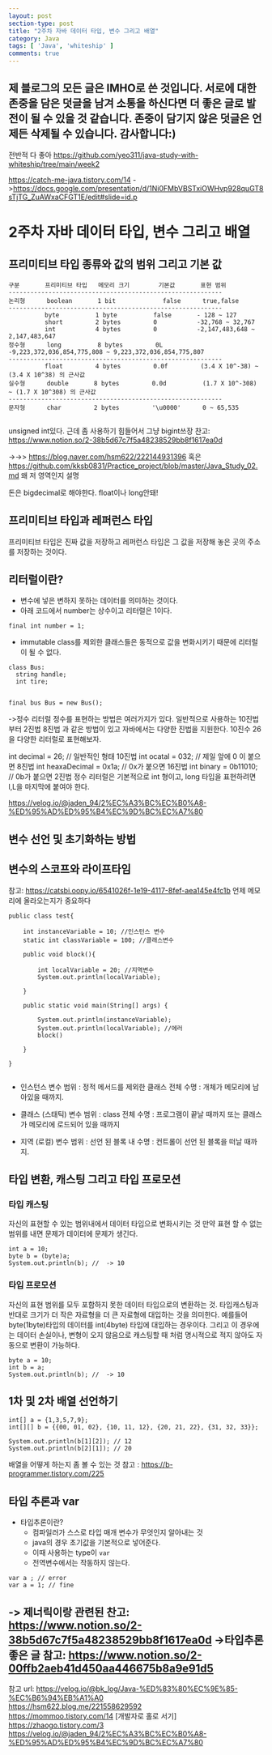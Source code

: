 ```yaml
---
layout: post
section-type: post
title: "2주차 자바 데이터 타입, 변수 그리고 배열"
category: Java
tags: [ 'Java', 'whiteship' ]
comments: true
---
```

제 블로그의 모든 글은 IMHO로 쓴 것입니다.
서로에 대한 존중을 담은 덧글을 남겨 소통을 하신다면 더 좋은 글로 발전이 될 수 있을 것 같습니다.
존중이 담기지 않은 덧글은 언제든 삭제될 수 있습니다.
감사합니다:)  
---  

전반적 다 좋아
https://github.com/yeo311/java-study-with-whiteship/tree/main/week2

https://catch-me-java.tistory.com/14 ->https://docs.google.com/presentation/d/1Ni0FMbVBSTxiOWHvp928quGT8sTjTG_ZuAWxaCFGT1E/edit#slide=id.p
# 2주차 자바 데이터 타입, 변수 그리고 배열


## 프리미티브 타입 종류와 값의 범위 그리고 기본 값

```
구분       프리미티브 타입   메모리 크기        기본값       표현 범위
-----------------------------------------------------------
논리형      boolean       1 bit	         false      true,false
-----------------------------------------------------------
          byte          1 byte          false       - 128 ~ 127
          short         2 bytes         0           -32,768 ~ 32,767
          int           4 bytes         0           -2,147,483,648 ~ 2,147,483,647
정수형      long          8 bytes         0L          -9,223,372,036,854,775,808 ~ 9,223,372,036,854,775,807
-----------------------------------------------------------
          float         4 bytes         0.0f         (3.4 X 10^-38) ~ (3.4 X 10^38) 의 근사값
실수형      double       8 bytes         0.0d          (1.7 X 10^-308) ~ (1.7 X 10^308) 의 근사값
-----------------------------------------------------------
문자형      char         2 bytes         '\u0000'      0 ~ 65,535


```
unsigned int있다.
근데 좀 사용하기 힘들어서 그냥 bigint쓰장
찬고: https://www.notion.so/2-38b5d67c7f5a48238529bb8f1617ea0d

->->> https://blog.naver.com/hsm622/222144931396 혹은 https://github.com/kksb0831/Practice_project/blob/master/Java_Study_02.md
왜 저 영역인지 설명

돈은 bigdecimal로 해야한다. float이나 long안돼!

## 프리미티브 타입과 레퍼런스 타입

프리미티브 타입은 진짜 값을 저장하고
레퍼런스 타입은 그 값을 저장해 놓은 곳의 주소를 저장하는 것이다.



## 리터럴이란?
- 변수에 넣은 변하지 못하는 데이터를 의미하는 것이다.
- 아래 코드에서 number는 상수이고 리터럴은 1이다.
```
final int number = 1;
```
- immutable class를 제외한 클래스들은 동적으로 값을 변화시키기 때문에 리터럴이 될 수 없다.
```
class Bus:
  string handle;
  int tire;


final bus Bus = new Bus();
```
->정수 리터럴
정수를 표현하는 방법은 여러가지가 있다. 일반적으로 사용하는 10진법 부터 2진법 8진법 과 같은 방법이 있고 자바에서는 다양한 진법을 지원한다.
10진수 26을 다양한 리터럴로 표현해보자.

  int decimal = 26;	   // 일반적인 형태 10진법
  int ocatal = 032;        // 제일 앞에 0 이 붙으면 8진법
  int heaxaDecimal = 0x1a; // 0x가 붙으면 16진법
  int binary = 0b11010;    // 0b가 붙으면 2진법
정수 리터럴은 기본적으로 int 형이고, long 타입을 표현하려면 l,L을 마지막에 붙여야 한다.

https://velog.io/@jaden_94/2%EC%A3%BC%EC%B0%A8-%ED%95%AD%ED%95%B4%EC%9D%BC%EC%A7%80


## 변수 선언 및 초기화하는 방법



## 변수의 스코프와 라이프타임
참고: https://catsbi.oopy.io/6541026f-1e19-4117-8fef-aea145e4fc1b
언제 메모리에 올라오는지가 중요하다
```
public class test{

    int instanceVariable = 10; //인스턴스 변수
    static int classVariable = 100; //클래스변수

    public void block(){

        int localVariable = 20; //지역변수
        System.out.println(localVariable);

    }

    public static void main(String[] args) {

        System.out.println(instanceVariable);
        System.out.println(localVariable); //에러
        block()

    }  

}


```

- 인스턴스 변수
범위 : 정적 메서드를 제외한 클래스 전체
수명 : 개체가 메모리에 남아있을 때까지.

- 클래스 (스태틱) 변수
범위 : class 전체
수명 : 프로그램이 끝날 때까지 또는 클래스가 메모리에 로드되어 있을 때까지

- 지역 (로컬) 변수
범위 : 선언 된 블록 내
수명 : 컨트롤이 선언 된 블록을 떠날 때까지.


## 타입 변환, 캐스팅 그리고 타입 프로모션
### 타입 캐스팅
자신의 표현할 수 있는 범위내에서 데이터 타입으로 변화시키는 것
만약 표현 할 수 없는 범위를 내면 문제가 데이터에 문제가 생긴다.
```
int a = 10;     
byte b = (byte)a;
System.out.println(b); //  -> 10

```




### 타입 프로모션
자신의 표현 범위를 모두 포함하지 못한 데이터 타입으로의 변환하는 것.
타입캐스팅과 반대로 크기가 더 작은 자료형을 더 큰 자료형에 대입하는 것을 의미한다. 예를들어 byte(1byte)타입의 데이터를 int(4byte) 타입에 대입하는 경우이다.
그리고 이 경우에는 데이터 손실이나, 변형이 오지 않음으로 캐스팅할 때 처럼 명시적으로 적지 않아도 자동으로 변환이 가능하다.

```
byte a = 10;
int b = a;
System.out.println(b); //  -> 10
```




## 1차 및 2차 배열 선언하기
```
int[] a = {1,3,5,7,9};  
int[][] b = {{00, 01, 02}, {10, 11, 12}, {20, 21, 22}, {31, 32, 33}};

System.out.println(b[1][2]); // 12
System.out.println(b[2][1]); // 20

```
배열을 어떻게 하는지 좀 볼 수 있는 것
참고 : https://b-programmer.tistory.com/225


## 타입 추론과 var
- 타입추론이란?
  - 컴파일러가 스스로 타입 매개 변수가 무엇인지 알아내는 것
  - java의 경우 초기값을 기본적으로 넣어준다.
  - 이때 사용하는 type이 `var`
  - 전역변수에서는 작동하지 않는다.
```
var a ; // error
var a = 1; // fine
````
-> 제너릭이랑 관련된
찬고: https://www.notion.so/2-38b5d67c7f5a48238529bb8f1617ea0d
->타입추론 좋은 글
참고: https://www.notion.so/2-00ffb2aeb41d450aa446675b8a9e91d5
---

참고 url:
https://velog.io/@bk_log/Java-%ED%83%80%EC%9E%85-%EC%B6%94%EB%A1%A0  
https://hsm622.blog.me/221558629592  
https://mommoo.tistory.com/14 [개발자로 홀로 서기]  
https://zhaogo.tistory.com/3  
https://velog.io/@jaden_94/2%EC%A3%BC%EC%B0%A8-%ED%95%AD%ED%95%B4%EC%9D%BC%EC%A7%80  
